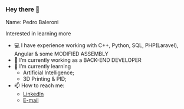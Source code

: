 ### Hey there 👋

Name: Pedro Baleroni


Interested in learning more

- 💻 I have experience working with C++, Python, SQL, PHP(Laravel), Angular & some MODIFIED ASSEMBLY 
- 🔭 I’m currently working as a BACK-END DEVELOPER
- 🌱 I’m currently learning
  - Artificial Intelligence;
  - 3D Printing & PID;
- 📫 How to reach me:
  - [LinkedIn](https://www.linkedin.com/in/pedrobaleroni)
  - [E-mail](mailto:pbaleroni@gmail.com)
